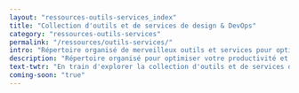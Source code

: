 ```yaml
---
layout: "ressources-outils-services_index"
title: "Collection d'outils et de services de design & DevOps"
category: "ressources-outils-services"
permalink: "/ressources/outils-services/"
intro: "Répertoire organisé de merveilleux outils et services pour optimiser votre productivité. Nul besoin de réinventer la roue. N'hésitez pas à partager vos découvertes et vos créations. Bientôt disponible."
description: "Répertoire organisé pour optimiser votre productivité et ne pas réinventer la roue."
text-twtr: "En train d'explorer la collection d'outils et de services de design & DevOps du @MagDuWebdesign"
coming-soon: "true"
---
```

